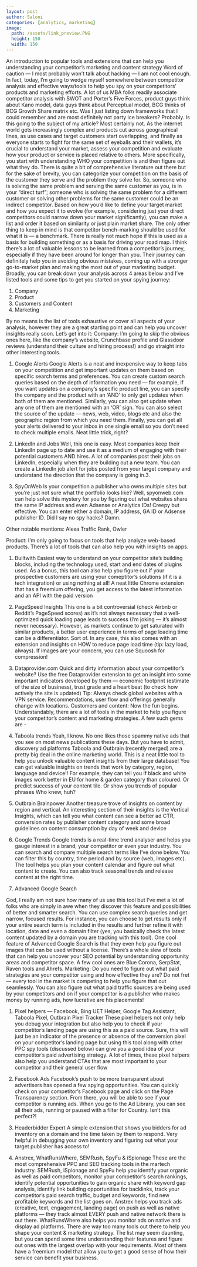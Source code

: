 ```yaml
---
layout: post
author: Saloni
categories: [analytics, marketing]
image:
  path: /assets/link_preview.PNG
  height: 150
  width: 150
---
```


An introduction to popular tools and extensions that can help you understanding your competitor’s marketing and content strategy
Word of caution — I most probably won’t talk about hacking — I am not cool enough. In fact, today, I’m going to wedge myself somewhere between competitor analysis and effective ways/tools to help you spy on your competitors’ products and marketing efforts.
A lot of us MBA folks readily associate competitor analysis with SWOT and Porter’s Five Forces, product guys think about Kano model, data guys think about Perceptual model, BCG thinks of BCG Growth Share matrix etc. Was I just listing down frameworks that I could remember and are most definitely not party ice breakers? Probably. Is this going to the subject of my article? Most certainly not.
As the internet world gets increasingly complex and products cut across geographical lines, as use cases and target customers start overlapping, and finally as everyone starts to fight for the same set of eyeballs and their wallets, it’s crucial to understand your market, assess your competition and evaluate how your product or service is placed relative to others. More specifically, you start with understanding WHO your competition is and then figure out what they do. There is quite a bit of comprehensive literature out there but for the sake of brevity, you can categorize your competition on the basis of the customer they serve and the problem they solve for. So, someone who is solving the same problem and serving the same customer as you, is in your “direct turf”; someone who is solving the same problem for a different customer or solving other problems for the same customer could be an indirect competitor. Based on how you’d like to define your target market and how you expect it to evolve (for example, considering just your direct competitors could narrow down your market significantly), you can make a list and order it based on similarity or just plain market share. The only other thing to keep in mind is that competitor bench-marking should be used for what it is — a benchmark. There is really not much hope if this is used as a basis for building something or as a basis for driving your road map.
I think there’s a lot of valuable lessons to be learned from a competitor’s journey, especially if they have been around for longer than you. Their journey can definitely help you in avoiding obvious mistakes, coming up with a stronger go-to-market plan and making the most out of your marketing budget. Broadly, you can break down your analysis across 4 areas below and I’ve listed tools and some tips to get you started on your spying journey:

1. Company
2. Product
3. Customers and Content
4. Marketing

By no means is the list of tools exhaustive or cover all aspects of your analysis, however they are a great starting point and can help you uncover insights really soon. Let’s get into it:
Company: I’m going to skip the obvious ones here, like the company’s website, Crunchbase profile and Glassdoor reviews (understand their culture and hiring process!) and go straight into other interesting tools.

1. Google Alerts
Google Alerts is a neat and inexpensive way to keep tabs on your competition and get important updates on them based on specific search terms and preferences. You can create custom search queries based on the depth of information you need — for example, if you want updates on a company’s specific product line, you can specify the company and the product with an ‘AND’ to only get updates when both of them are mentioned. Similarly, you can also get update when any one of them are mentioned with an ‘OR’ sign. You can also select the source of the update — news, web, video, blogs etc and also the geographic region from which you need them. Finally, you can get all your alerts delivered to your inbox in one single email so you don’t need to check multiple emails. Neat little trick, right?

2. LinkedIn and Jobs
Well, this one is easy. Most companies keep their LinkedIn page up to date and use it as a medium of engaging with their potential customers AND hires. A lot of companies post their jobs on LinkedIn, especially when they are building out a new team. You can create a LinkedIn job alert for jobs posted from your target company and understand the direction that the company is going in.3.

3. SpyOnWeb
Is your competition a publisher who owns multiple sites but you’re just not sure what the portfolio looks like? Well, spyonweb.com can help solve this mystery for you by figuring out what websites share the same IP address and even Adsense or Analytics IDs! Creepy but effective. You can enter either a domain, IP address, GA ID or Adsense publisher ID. Did I say no spy hacks? Damn.

Other notable mentions: Alexa Traffic Rank, Owler

Product: I’m only going to focus on tools that help analyze web-based products. There’s a lot of tools that can also help you with insights on apps.

1. Builtwith
Easiest way to understand on your competitor site’s building blocks, including the technology used, start and end dates of plugins used. As a bonus, this tool can also help you figure out if your prospective customers are using your comeptitor’s solutions (if it is a tech integration) or using nothing at all! A neat little Chrome extension that has a freemium offering, you get access to the latest information and an API with the paid version

2. PageSpeed Insights
This one is a bit controversial (check Airbnb or Reddit’s PageSpeed scores) as it’s not always necessary that a well-optimized quick loading page leads to success (I’m joking — it’s almost never necessary). However, as markets continue to get saturated with similar products, a better user experience in terms of page loading time can be a differentiator. Sort of. In any case, this also comes with an extension and insights on HOW to reduce page load time (tip: lazy load, always). If images are your concern, you can use Squoosh for compression!

3. Dataprovider.com
Quick and dirty information about your competitor’s website? Use the free Dataprovider extension to get an insight into some important indicators developed by them — economic footprint (estimate of the size of business), trust grade and a heart beat (to check how actively the site is updated)
Tip: Always check global websites with a VPN service. Recommendations, user flow and offerings generally change with locations.
Customers and content: Now the fun begins. Understandably, there are a lot of tools in the market to help you figure your competitor’s content and marketing strategies. A few such gems are -

1. Taboola trends
Yeah, I know. No one likes those spammy native ads that you see on most news publications these days. But you have to admit, discovery ad platforms Taboola and Outbrain (recently merged) are a pretty big deal in the online marketing world. This is a neat little tool to help you unlock valuable content insights from their large database! You can get valuable insights on trends that work by category, region, language and device!! For example, they can tell you if black and white images work better in EU for home & garden category than coloured. Or predict success of your content tile. Or show you trends of popular phrases
Who knew, huh?

2. Outbrain Brainpower
Another treasure trove of insights on content by region and vertical. An interesting section of their insights is the Vertical Insights, which can tell you what content can see a better ad CTR, conversion rates by publisher content category and some broad guidelines on content consumption by day of week and device

3. Google Trends
Google trends is a real-time trend analyser and helps you gauge interest in a brand, your competitor or even your industry. You can search and compare multiple search terms like I’ve done below. You can filter this by country, time period and by source (web, images etc). The tool helps you plan your content calendar and figure out what content to create. You can also track seasonal trends and release content at the right time.

4. Advanced Google Search

God, I really am not sure how many of us use this tool but I’ve met a lot of folks who are simply in awe when they discover this feature and possibilities of better and smarter search. You can use complex search queries and get narrow, focused results. For instance, you can choose to get results only if your entire search term is included in the results and further refine it with location, date and even a domain filter (yes, you basically check the latest content updated by a domain you are tracking with this tool). One cool feature of Advanced Google Search is that they even help you figure out images that can be used without a license.
There’s a whole slew of tools that can help you uncover your SEO potential by understanding opportunity areas and competitor space. A few cool ones are Blue Corona, SerpStat, Raven tools and Ahrefs.
Marketing: Do you need to figure out what paid strategies are your competitor using and how effective they are? Do not fret — every tool in the market is competing to help you figure that out seamlessly. You can also figure out what paid traffic sources are being used by your competitors and on if your competitor is a publisher who makes money by running ads, how lucrative are his placements!

1. Pixel helpers — Facebook, Bing UET Helper, Google Tag Assistant, Taboola Pixel, Outbrain Pixel Tracker
These pixel helpers not only help you debug your integration but also help you to check if your competitor’s landing page are using this as a paid source. Sure, this will just be an indicator of the presence or absence of the conversion pixel on your competitor’s landing page but using this tool along with other PPC spy tools (discussed below) can give you a good idea of your competitor’s paid advertising strategy. A lot of times, these pixel helpers also help you understand CTAs that are most important to your competitor and their general user flow

2. Facebook Ads
Facebook’s push to be more transparent about advertisers has opened a few spying opportunities. You can quickly check on your competitor’s Facebook page and click on the Page Transparency section. From there, you will be able to see if your competitor is running ads. When you go to the Ad Library, you can see all their ads, running or paused with a filter for Country. Isn’t this perfect?!

3. Headerbidder Expert
A simple extension that shows you bidders for ad inventory on a domain and the time taken by them to respond. Very helpful in debugging your own inventory and figuring out what your target publisher has access to!

4. Anstrex, WhatRunsWhere, SEMRush, SpyFu & iSpionage
These are the most comprehensive PPC and SEO tracking tools in the martech industry. SEMRush, iSpionage and SpyFu help you identify your organic as well as paid competitors, monitor your competitor’s search rankings, identify potential opportunities to gain organic share with keyword gap analysis, identify link building opportunities for backlinks, track your competitor’s paid search traffic, budget and keywords, find new profitable keywords and the list goes on. Anstrex helps you track ads (creative, text, engagement, landing page) on push as well as native platforms — they track almost EVERY push and native network there is out there. WhatRunsWhere also helps you monitor ads on native and display ad platforms.
There are way too many tools out there to help you shape your content & marketing strategy. The list may seem daunting, but you can spend some time understanding their features and figure out ones with the largest overlap with your requirements. Most of them have a freemium model that allow you to get a good sense of how their service can benefit your business.
